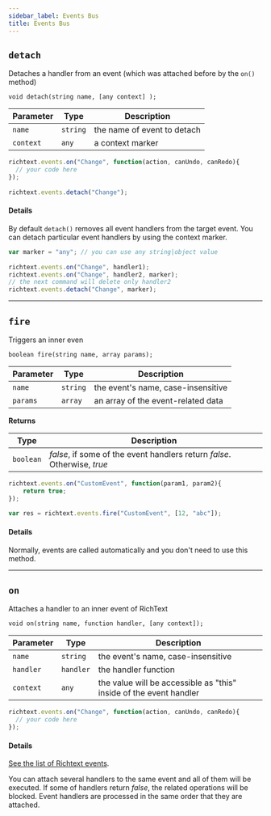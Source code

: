 ```yaml
---
sidebar_label: Events Bus
title: Events Bus
---
```



## `detach`

Detaches a handler from an event (which was attached before by the `on()` method)

`void detach(string name, [any context] );`

| Parameter | Type     | Description                 |
| --------- | -------- | --------------------------- |
| `name`    | `string` | the name of event to detach |
| `context` | `any`    | a context marker            |

```js 
richtext.events.on("Change", function(action, canUndo, canRedo){
  // your code here
});
 
richtext.events.detach("Change");
```

#### Details

By default `detach()` removes all event handlers from the target event. You can detach particular event handlers by using the context marker.

```js 
var marker = "any"; // you can use any string|object value
 
richtext.events.on("Change", handler1);
richtext.events.on("Change", handler2, marker);
// the next command will delete only handler2
richtext.events.detach("Change", marker);
```
___

## `fire`

Triggers an inner even

`boolean fire(string name, array params);`

| Parameter | Type     | Description                        |
| --------- | -------- | ---------------------------------- |
| `name`    | `string` | the event's name, case-insensitive |
| `params`  | `array`  | an array of the event-related data |

**Returns**

| Type      | Description                                                              |
| --------- | ------------------------------------------------------------------------ |
| `boolean` | *false*, if some of the event handlers return *false*. Otherwise, *true* |

```js 
richtext.events.on("CustomEvent", function(param1, param2){
    return true;
});
 
var res = richtext.events.fire("CustomEvent", [12, "abc"]);
```

#### Details
Normally, events are called automatically and you don't need to use this method.
___

## `on`

Attaches a handler to an inner event of RichText

`void on(string name, function handler, [any context]);`

| Parameter | Type      | Description                                                        |
| --------- | --------- | ------------------------------------------------------------------ |
| `name`    | `string`  | the event's name, case-insensitive                                 |
| `handler` | `handler` | the handler function                                               |
| `context` | `any`     | the value will be accessible as "this" inside of the event handler |

```js 
richtext.events.on("Change", function(action, canUndo, canRedo){
  // your code here
});
```

#### Details

[See the list of Richtext events](api/events.md). 

You can attach several handlers to the same event and all of them will be executed. If some of handlers return *false*, the related operations will be blocked. Event handlers are processed in the same order that they are attached.